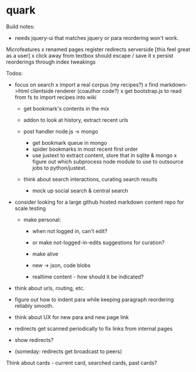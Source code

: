 quark
=====

Build notes:
 - needs jquery-ui that matches jquery or para reordering won't work.

Microfeatures
 x renamed pages register redirects serverside [this feel great as a user]
 x click away from textbox should escape / save it
 x persist reorderings through index tweakings

Todos:

 - focus on search
	 x import a real corpus (my recipes?)
	 	x find markdown->html clientside renderer (coauthor code?)
	 	x get bootstrap.js to read from fs to import recipes into wiki

	 - get bookmark's contents in the mix
	  - addon to look at history, extract recent urls
	  - post handler node.js -> mongo
	 	- get bookmark queue in mongo
	 	- spider bookmarks in most recent first order
	 	- use justext to extract content, store that in sqlite & mongo
   	  x figure out which subprocess node module to use to outsource jobs to python/justext.
   - think about search interactions, curating search results

	 - mock up social search & central search

- consider looking for a large github hosted markdown content repo for scale testing

  - make personal:
	  - when not logged in, can't edit?
	  - or make not-logged-in-edits suggestions for curation?
	 	
	- make alive
	 - new -> json, code blobs
	 - realtime content - how should it be indicated?

 - think about urls, routing, etc.
 - figure out how to indent para while keeping paragraph reordering reliably smooth.
 - think about UX for new para and new page link
 - redirects get scanned periodically to fix links from internal pages
 - show redirects?
 - (someday: redirects get broadcast to peers)

Think about cards - current card, searched cards, past cards?
